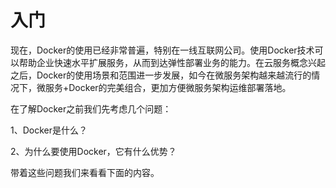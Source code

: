 # 入门

现在，Docker的使用已经非常普遍，特别在一线互联网公司。使用Docker技术可以帮助企业快速水平扩展服务，从而到达弹性部署业务的能力。在云服务概念兴起之后，Docker的使用场景和范围进一步发展，如今在微服务架构越来越流行的情况下，微服务+Docker的完美组合，更加方便微服务架构运维部署落地。

在了解Docker之前我们先考虑几个问题：

1、Docker是什么？

2、为什么要使用Docker，它有什么优势？

带着这些问题我们来看看下面的内容。

